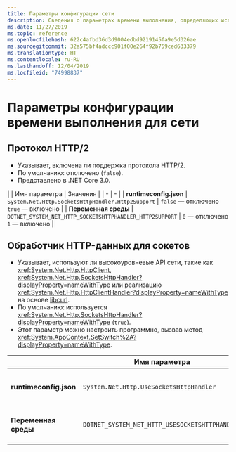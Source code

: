 ```yaml
---
title: Параметры конфигурации сети
description: Сведения о параметрах времени выполнения, определяющих использование сети для приложений .NET Core.
ms.date: 11/27/2019
ms.topic: reference
ms.openlocfilehash: 622c4afbd36d3d9004edbd9219145fa9e5d326ae
ms.sourcegitcommit: 32a575bf4adccc901f00e264f92b759ced633379
ms.translationtype: HT
ms.contentlocale: ru-RU
ms.lasthandoff: 12/04/2019
ms.locfileid: "74998837"
---
```

# <a name="run-time-configuration-options-for-networking"></a>Параметры конфигурации времени выполнения для сети

## <a name="http2-protocol"></a>Протокол HTTP/2

- Указывает, включена ли поддержка протокола HTTP/2.
- По умолчанию: отключено (`false`).
- Представлено в .NET Core 3.0.

| | Имя параметра | Значения |
| - | - |
| **runtimeconfig.json** | `System.Net.Http.SocketsHttpHandler.Http2Support` | `false` — отключено<br/>`true` — включено |
| **Переменная среды** | `DOTNET_SYSTEM_NET_HTTP_SOCKETSHTTPHANDLER_HTTP2SUPPORT` | `0` — отключено<br/>`1` — включено |

## <a name="sockets-http-handler"></a>Обработчик HTTP-данных для сокетов

- Указывает, используют ли высокоуровневые API сети, такие как <xref:System.Net.Http.HttpClient>, <xref:System.Net.Http.SocketsHttpHandler?displayProperty=nameWithType> или реализацию <xref:System.Net.Http.HttpClientHandler?displayProperty=nameWithType> на основе [libcurl](https://curl.haxx.se/libcurl/).
- По умолчанию: используется <xref:System.Net.Http.SocketsHttpHandler?displayProperty=nameWithType> (`true`).
- Этот параметр можно настроить программно, вызвав метод <xref:System.AppContext.SetSwitch%2A?displayProperty=nameWithType>.

| | Имя параметра | Значения |
| - | - | - |
| **runtimeconfig.json** | `System.Net.Http.UseSocketsHttpHandler` | `true` — позволяет использовать <xref:System.Net.Http.SocketsHttpHandler><br/>`false` — позволяет использовать <xref:System.Net.Http.HttpClientHandler> |
| **Переменная среды** | `DOTNET_SYSTEM_NET_HTTP_USESOCKETSHTTPHANDLER` | `1` — позволяет использовать <xref:System.Net.Http.SocketsHttpHandler><br/>`0` — позволяет использовать <xref:System.Net.Http.HttpClientHandler> |

